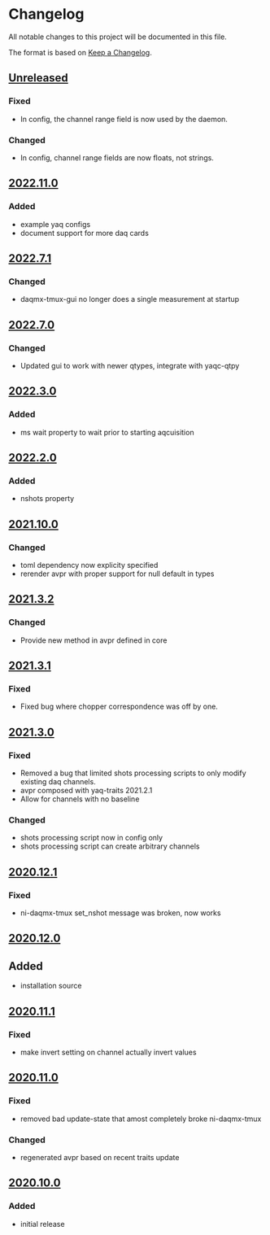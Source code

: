 # Changelog
All notable changes to this project will be documented in this file.

The format is based on [Keep a Changelog](https://keepachangelog.com/).

## [Unreleased]

### Fixed
- In config, the channel range field is now used by the daemon.

### Changed
- In config, channel range fields are now floats, not strings.

## [2022.11.0]

### Added
- example yaq configs
- document support for more daq cards

## [2022.7.1]

### Changed
- daqmx-tmux-gui no longer does a single measurement at startup

## [2022.7.0]

### Changed
- Updated gui to work with newer qtypes, integrate with yaqc-qtpy

## [2022.3.0]

### Added
- ms wait property to wait prior to starting aqcuisition

## [2022.2.0]

### Added
- nshots property

## [2021.10.0]

### Changed
- toml dependency now explicity specified
- rerender avpr with proper support for null default in types

## [2021.3.2]

### Changed
- Provide new method in avpr defined in core

## [2021.3.1]

### Fixed
- Fixed bug where chopper correspondence was off by one.

## [2021.3.0]

### Fixed
- Removed a bug that limited shots processing scripts to only modify existing daq channels.
- avpr composed with yaq-traits 2021.2.1
- Allow for channels with no baseline

### Changed
- shots processing script now in config only
- shots processing script can create arbitrary channels

## [2020.12.1]

### Fixed
- ni-daqmx-tmux set_nshot message was broken, now works

## [2020.12.0]

## Added
- installation source

## [2020.11.1]

### Fixed
- make invert setting on channel actually invert values

## [2020.11.0]

### Fixed
- removed bad update-state that amost completely broke ni-daqmx-tmux

### Changed
- regenerated avpr based on recent traits update

## [2020.10.0]

### Added
- initial release

[Unreleased]: https://github.com/yaq-project/yaqd-ni/-/compare/v2022.11.0...main
[2022.11.0]: https://github.com/yaq-project/yaqd-ni/-/compare/v2022.7.1....v2022.11.0
[2022.7.1]: https://github.com/yaq-project/yaqd-ni/-/compare/v2022.7.0....v2022.7.1
[2022.7.0]: https://github.com/yaq-project/yaqd-ni/-/compare/v2022.2.0....v2022.7.0
[2022.3.0]: https://github.com/yaq-project/yaqd-ni/-/compare/v2022.2.0....v2022.3.0
[2022.2.0]: https://github.com/yaq-project/yaqd-ni/-/compare/v2021.10.0....v2022.2.0
[2021.10.0]: https://github.com/yaq-project/yaqd-ni/-/compare/v2021.3.2....v2021.10.0
[2021.3.2]: https://github.com/yaq-project/yaqd-ni/-/compare/v2021.3.1....v2021.3.2
[2021.3.1]: https://github.com/yaq-project/yaqd-ni/-/compare/v2021.3.0....v2021.3.1
[2021.3.0]: https://github.com/yaq-project/yaqd-ni/-/compare/v2020.12.1....v2021.3.0
[2020.12.1]: https://github.com/yaq-project/yaqd-ni/-/compare/v2020.12.0...v2020.12.1
[2020.12.0]: https://github.com/yaq-project/yaqd-ni/-/compare/v2020.11.1...v2020.12.0
[2020.11.1]: https://github.com/yaq-project/yaqd-ni/-/compare/v2020.11.0...v2020.11.1
[2020.11.0]: https://github.com/yaq-project/yaqd-ni/-/compare/v2020.10.0...v2020.11.0
[2020.10.0]: https://github.com/yaq-project/yaqd-ni/-/tags/v2020.10.0
